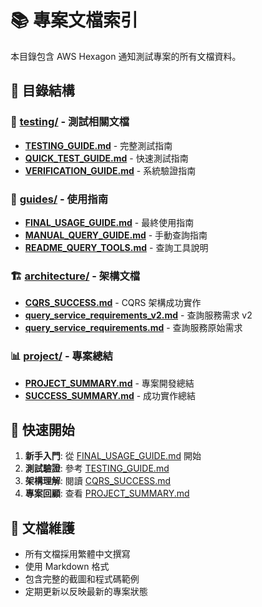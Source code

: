 # 📚 專案文檔索引

本目錄包含 AWS Hexagon 通知測試專案的所有文檔資料。

## 📁 目錄結構

### 🧪 [testing/](./testing/) - 測試相關文檔
- **[TESTING_GUIDE.md](./testing/TESTING_GUIDE.md)** - 完整測試指南
- **[QUICK_TEST_GUIDE.md](./testing/QUICK_TEST_GUIDE.md)** - 快速測試指南  
- **[VERIFICATION_GUIDE.md](./testing/VERIFICATION_GUIDE.md)** - 系統驗證指南

### 📖 [guides/](./guides/) - 使用指南
- **[FINAL_USAGE_GUIDE.md](./guides/FINAL_USAGE_GUIDE.md)** - 最終使用指南
- **[MANUAL_QUERY_GUIDE.md](./guides/MANUAL_QUERY_GUIDE.md)** - 手動查詢指南
- **[README_QUERY_TOOLS.md](./guides/README_QUERY_TOOLS.md)** - 查詢工具說明

### 🏗️ [architecture/](./architecture/) - 架構文檔
- **[CQRS_SUCCESS.md](./architecture/CQRS_SUCCESS.md)** - CQRS 架構成功實作
- **[query_service_requirements_v2.md](./architecture/query_service_requirements_v2.md)** - 查詢服務需求 v2
- **[query_service_requirements.md](./architecture/query_service_requirements.md)** - 查詢服務原始需求

### 📊 [project/](./project/) - 專案總結
- **[PROJECT_SUMMARY.md](./project/PROJECT_SUMMARY.md)** - 專案開發總結
- **[SUCCESS_SUMMARY.md](./project/SUCCESS_SUMMARY.md)** - 成功實作總結

## 🚀 快速開始

1. **新手入門**: 從 [FINAL_USAGE_GUIDE.md](./guides/FINAL_USAGE_GUIDE.md) 開始
2. **測試驗證**: 參考 [TESTING_GUIDE.md](./testing/TESTING_GUIDE.md)
3. **架構理解**: 閱讀 [CQRS_SUCCESS.md](./architecture/CQRS_SUCCESS.md)
4. **專案回顧**: 查看 [PROJECT_SUMMARY.md](./project/PROJECT_SUMMARY.md)

## 📝 文檔維護

- 所有文檔採用繁體中文撰寫
- 使用 Markdown 格式
- 包含完整的截圖和程式碼範例
- 定期更新以反映最新的專案狀態 